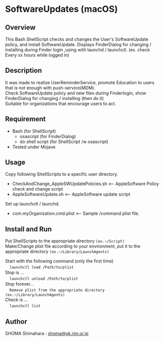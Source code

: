 # SoftwareUpdates (macOS)

## Overview
This Bash ShellScript checks and changes the User's SoftwareUpdate policy, and install SoftwareUpdate.
Displays FinderDialog for changing / installing during Finder login ,using with launchd / launchctl. (ex. check Every xx hours while logged in)  

## Description
It was made to realize UserReminderService, promote Education to users that is not enough with push-service(MDM).  
Check SoftwareUpdate policy and new files during Finderlogin, show FinderDialog for changing / installing (then do it)  
Suitable for organizations that encourage users to act.  

## Requirement
- Bash (for ShellScript)
  - osascript (for FinderDialog)
  - do shell script (for ShellScript /w osascript)
- Tested under Mojave

## Usage
Copy following ShellScripts to a specific user directory.
- CheckAndChange_AppleSWUpdatePolicies.sh   <-- AppleSoftware Policy check and change script
- AppleSoftwareUpdate.sh                    <-- AppleSoftware update script  

Set up launchctl / launchd.
- com.myOrganization.cmd.plist              <-- Sample /command plist file.

## Install and Run
Put ShellScripts to the appropriate directory  `(ex.~/Script)`  
Make/Change plist file according to your environment,  put it to the appropriate directory `(ex.~/Library/LaunchAgents)`  

Start with the following command (only the first time)  
　```launchctl load /Path/to/plist```  
Stop is ...  
　```launchctl unload /Path/to/plist```  
Stop forever...  
　```Remove plist from the appropriate directory  (ex.~/Library/LaunchAgents)```  
Check is ...  
　```launchctl list```  

## Author
SHOMA Shimahara : <shoma@yk.rim.or.jp>

